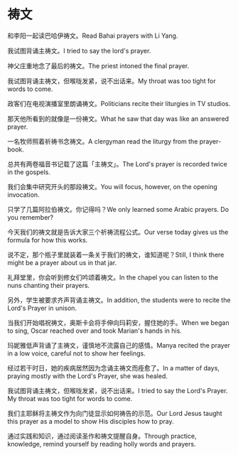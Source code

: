 # 祷文

<p><span class="chinese">和李阳一起读巴哈伊祷文。</span><span class="english">Read Bahai prayers with Li Yang.</span></p>

<p><span class="chinese">我试图背诵主祷文。</span><span class="english">I tried to say the lord's prayer.</span></p>

<p><span class="chinese">神父庄重地念了最后的祷文。</span><span class="english">The priest intoned the final prayer.</span></p>

<p><span class="chinese">我试图背诵主祷文，但喉咙发紧，说不出话来。</span><span class="english">My throat was too tight for words to come.</span></p>

<p><span class="chinese">政客们在电视演播室里朗诵祷文。</span><span class="english">Politicians recite their liturgies in TV studios.</span></p>

<p><span class="chinese">那天他所看到的就像是一份祷文。</span><span class="english">What he saw that day was like an answered prayer.</span></p>

<p><span class="chinese">一名牧师照着祈祷书念祷文。</span><span class="english">A clergyman read the liturgy from the prayer-book.</span></p>

<p><span class="chinese">总共有两卷福音书记载了这篇「主祷文」。</span><span class="english">The Lord's prayer is recorded twice in the gospels.</span></p>

<p><span class="chinese">我们会集中研究开头的那段祷文。</span><span class="english">You will focus, however, on the opening invocation.</span></p>

<p><span class="chinese">只学了几篇阿拉伯祷文。你记得吗？</span><span class="english">We only learned some Arabic prayers. Do you remember?</span></p>

<p><span class="chinese">今天我们的祷文就是告诉大家三个祈祷流程公式。</span><span class="english">Our verse today gives us the formula for how this works.</span></p>

<p><span class="chinese">说不定，那个瓶子里就装着一条关于我们的祷文，谁知道呢？</span><span class="english">Still, I think there might be a prayer about us in that jar.</span></p>

<p><span class="chinese">礼拜堂里，你会听到修女们吟颂着祷文。</span><span class="english">In the chapel you can listen to the nuns chanting their prayers.</span></p>

<p><span class="chinese">另外，学生被要求齐声背诵主祷文。</span><span class="english">In addition, the students were to recite the Lord's Prayer in unison.</span></p>

<p><span class="chinese">当我们开始唱祝祷文，奥斯卡会将手伸向玛莉安，握住她的手。</span><span class="english">When we began to sing, Oscar reached over and took Marian's hands in his.</span></p>

<p><span class="chinese">玛妮雅低声背诵了主祷文，谨慎地不流露自己的感情。</span><span class="english">Manya recited the prayer in a low voice, careful not to show her feelings.</span></p>

<p><span class="chinese">经过若干时日，她的疾病居然因为念诵主祷文而痊愈了。</span><span class="english">In a matter of days, praying mostly with the Lord's Prayer, she was healed.</span></p>

<p><span class="chinese">我试图背诵主祷文，但喉咙发紧，说不出话来。</span><span class="english">I tried to say the Lord's Prayer. My throat was too tight for words to come.</span></p>

<p><span class="chinese">我们主耶稣将主祷文作为向门徒显示如何祷告的示范。</span><span class="english">Our Lord Jesus taught this prayer as a model to show His disciples how to pray.</span></p>

<p><span class="chinese">通过实践和知识，通过阅读圣作和祷文提醒自身。</span><span class="english">Through practice, knowledge, remind yourself by reading holly words and prayers.</span></p>

